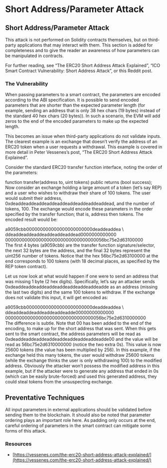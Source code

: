 # Short Address/Parameter Attack

## Short Address/Parameter Attack

This attack is not performed on Solidity contracts themselves, but on third-party applications that may interact with them. This section is added for completeness and to give the reader an awareness of how parameters can be manipulated in contracts.

For further reading, see “The ERC20 Short Address Attack Explained”, “ICO Smart Contract Vulnerability: Short Address Attack”, or this Reddit post.

### The Vulnerability

When passing parameters to a smart contract, the parameters are encoded according to the ABI specification. It is possible to send encoded parameters that are shorter than the expected parameter length \(for example, sending an address that is only 38 hex chars \(19 bytes\) instead of the standard 40 hex chars \(20 bytes\)\). In such a scenario, the EVM will add zeros to the end of the encoded parameters to make up the expected length.

This becomes an issue when third-party applications do not validate inputs. The clearest example is an exchange that doesn’t verify the address of an ERC20 token when a user requests a withdrawal. This example is covered in more detail in Peter Vessenes’s post, “The ERC20 Short Address Attack Explained”.

Consider the standard ERC20 transfer function interface, noting the order of the parameters:

function transfer\(address to, uint tokens\) public returns \(bool success\);  
Now consider an exchange holding a large amount of a token \(let’s say REP\) and a user who wishes to withdraw their share of 100 tokens. The user would submit their address, 0xdeaddeaddeaddeaddeaddeaddeaddeaddeaddead, and the number of tokens, 100. The exchange would encode these parameters in the order specified by the transfer function; that is, address then tokens. The encoded result would be:

a9059cbb000000000000000000000000deaddeaddea \  
ddeaddeaddeaddeaddeaddeaddead0000000000000  
000000000000000000000000000000000056bc75e2d63100000  
The first 4 bytes \(a9059cbb\) are the transfer function signature/selector, the next 32 bytes are the address, and the final 32 bytes represent the uint256 number of tokens. Notice that the hex 56bc75e2d63100000 at the end corresponds to 100 tokens \(with 18 decimal places, as specified by the REP token contract\).

Let us now look at what would happen if one were to send an address that was missing 1 byte \(2 hex digits\). Specifically, let’s say an attacker sends 0xdeaddeaddeaddeaddeaddeaddeaddeaddeadde as an address \(missing the last two digits\) and the same 100 tokens to withdraw. If the exchange does not validate this input, it will get encoded as:

a9059cbb000000000000000000000000deaddeaddea \  
ddeaddeaddeaddeaddeaddeadde00000000000000  
00000000000000000000000000000000056bc75e2d6310000000  
The difference is subtle. Note that 00 has been added to the end of the encoding, to make up for the short address that was sent. When this gets sent to the smart contract, the address parameters will be read as 0xdeaddeaddeaddeaddeaddeaddeaddeaddeadde00 and the value will be read as 56bc75e2d6310000000 \(notice the two extra 0s\). This value is now 25600 tokens \(the value has been multiplied by 256\). In this example, if the exchange held this many tokens, the user would withdraw 25600 tokens \(while the exchange thinks the user is only withdrawing 100\) to the modified address. Obviously the attacker won’t possess the modified address in this example, but if the attacker were to generate any address that ended in 0s \(which can be easily brute-forced\) and used this generated address, they could steal tokens from the unsuspecting exchange.

## Preventative Techniques

All input parameters in external applications should be validated before sending them to the blockchain. It should also be noted that parameter ordering plays an important role here. As padding only occurs at the end, careful ordering of parameters in the smart contract can mitigate some forms of this attack.

### Resources

* [https://vessenes.com/the-erc20-short-address-attack-explained/](https://vessenes.com/the-erc20-short-address-attack-explained/)

